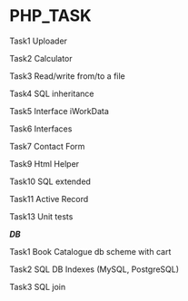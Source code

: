 # PHP_TASK

Task1    Uploader

Task2    Calculator

Task3    Read/write from/to a file

Task4    SQL inheritance

Task5    Interface iWorkData

Task6    Interfaces

Task7    Contact Form

Task9    Html Helper

Task10   SQL extended

Task11   Active Record

Task13   Unit tests

_______________DB_______________

Task1    Book Catalogue db scheme with cart  

Task2    SQL DB Indexes (MySQL, PostgreSQL)

Task3    SQL join 
